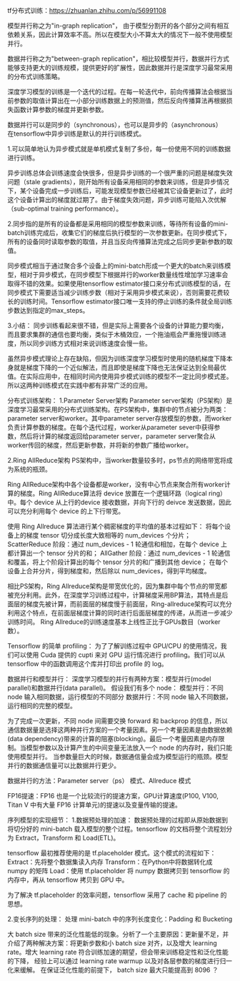 tf分布式训练：https://zhuanlan.zhihu.com/p/56991108 

模型并行称之为"in-graph replication"， 
由于模型分割开的各个部分之间有相互依赖关系，因此计算效率不高。所以在模型大小不算太大的情况下一般不使用模型并行。 

数据并行称之为"between-graph replication"，相比较模型并行，数据并行方式能够支持更大的训练规模，提供更好的扩展性，因此数据并行是深度学习最常采用的分布式训练策略。 

深度学习模型的训练是一个迭代的过程。在每一轮迭代中，前向传播算法会根据当前参数的取值计算出在一小部分训练数据上的预测值，然后反向传播算法再根据损失函数计算参数的梯度并更新参数。 

数据并行可以是同步的（synchronous），也可以是异步的（asynchronous）   
在tensorflow中异步训练是默认的并行训练模式。 

1.可以简单地认为异步模式就是单机模式复制了多份，每一份使用不同的训练数据进行训练。 

异步训练总体会训练速度会快很多，但是异步训练的一个很严重的问题是梯度失效问题（stale gradients），刚开始所有设备采用相同的参数来训练，但是异步情况下，某个设备完成一步训练后，可能发现模型参数已经被其它设备更新过了，此时这个设备计算出的梯度就过期了。由于梯度失效问题，异步训练可能陷入次优解（sub-optimal training performance）。 


2.同步指的是所有的设备都是采用相同的模型参数来训练，等待所有设备的mini-batch训练完成后，收集它们的梯度后执行模型的一次参数更新。在同步模式下，所有的设备同时读取参数的取值，并且当反向传播算法完成之后同步更新参数的取值。 

同步模式相当于通过聚合多个设备上的mini-batch形成一个更大的batch来训练模型，相对于异步模式，在同步模型下根据并行的worker数量线性增加学习速率会取得不错的效果。如果使用tensorflow estimator接口来分布式训练模型的话，在同步模式下需要适当减少训练步数（相对于采用异步模式来说），否则需要花费较长的训练时间。Tensorflow estimator接口唯一支持的停止训练的条件就全局训练步数达到指定的max_steps。 

3.小结： 
同步训练看起来很不错，但是实际上需要各个设备的计算能力要均衡，而且要求集群的通信也要均衡，类似于木桶效应，一个拖油瓶会严重拖慢训练进度，所以同步训练方式相对来说训练速度会慢一些。 

虽然异步模式理论上存在缺陷，但因为训练深度学习模型时使用的随机梯度下降本身就是梯度下降的一个近似解法，而且即使是梯度下降也无法保证达到全局最优值。在实际应用中，在相同时间内使用异步模式训练的模型不一定比同步模式差。所以这两种训练模式在实践中都有非常广泛的应用。 




分布式训练架构： 
1.Parameter Server架构 
Parameter server架构（PS架构）是深度学习最常采用的分布式训练架构。在PS架构中，集群中的节点被分为两类：parameter server和worker。其中parameter server存放模型的参数，而worker负责计算参数的梯度。在每个迭代过程，worker从parameter sever中获得参数，然后将计算的梯度返回给parameter server，parameter server聚合从worker传回的梯度，然后更新参数，并将新的参数广播给worker。 

2.Ring AllReduce架构 
PS架构中，当worker数量较多时，ps节点的网络带宽将成为系统的瓶颈。 

Ring AllReduce架构中各个设备都是worker，没有中心节点来聚合所有worker计算的梯度。Ring AllReduce算法将 device 放置在一个逻辑环路（logical ring）中。每个 device 从上行的device 接收数据，并向下行的 deivce 发送数据，因此可以充分利用每个 device 的上下行带宽。 

使用 Ring Allreduce 算法进行某个稠密梯度的平均值的基本过程如下： 
将每个设备上的梯度 tensor 切分成长度大致相等的 num_devices 个分片； 
ScatterReduce 阶段：通过 num_devices - 1 轮通信和相加，在每个 device 上都计算出一个 tensor 分片的和； 
AllGather 阶段：通过 num_devices - 1 轮通信和覆盖，将上个阶段计算出的每个 tensor 分片的和广播到其他 device； 
在每个设备上合并分片，得到梯度和，然后除以 num_devices，得到平均梯度。 



相比PS架构，Ring Allreduce架构是带宽优化的，因为集群中每个节点的带宽都被充分利用。此外，在深度学习训练过程中，计算梯度采用BP算法，其特点是后面层的梯度先被计算，而前面层的梯度慢于前面层，Ring-allreduce架构可以充分利用这个特点，在前面层梯度计算的同时进行后面层梯度的传递，从而进一步减少训练时间。 
Ring Allreduce的训练速度基本上线性正比于GPUs数目（worker数）。




Tensorflow 的简单 profiling： 
为了了解训练过程中 GPU/CPU 的使用情况，我们可以使用 Cuda 提供的 cupti 来对 GPU 运行情况进行 profiling。我们可以从 tensorflow 中的函数调用这个库并打印出 profile 的 log。 


数据并行和模型并行： 
深度学习模型的并行有两种方案：模型并行(model parallel)和数据并行(data parallel)。 
假设我们有多个 node： 
模型并行：不同 node 输入相同数据，运行模型的不同部分 
数据并行：不同 node 输入不同数据，运行相同的完整的模型。 

为了完成一次更新，不同 node 间需要交换 forward 和 backprop 的信息，所以通信数据量是选择这两种并行方案的一个考量因素。另一个考量因素是由数据依赖(data dependency)带来的计算的阻塞(blocking)。最后一个考量因素是内存限制。当模型参数以及计算产生的中间变量无法放入一个 node 的内存时，我们只能使用模型并行。 
当参数量巨大的时候，数据通信量会成为模型运行的瓶颈。模型并行的数据通信量可以比数据并行更少。 

数据并行的方法：Parameter server（ps） 模式、Allreduce 模式 

FP16提速：FP16 也是一个比较流行的提速方案，GPU计算速度(P100, V100, Titan V 中有大量 FP16 计算单元)的提速以及变量传输的提速。 


序列模型的实现细节： 
1.数据预处理的加速： 
数据预处理的过程即从原始数据到将切分好的 mini-batch 载入模型的整个过程。tensorflow 的文档将整个流程划分为 Extract，Transform 和 Load(ETL)。 

tensorflow 最初推荐使用的是 tf.placeholder 模式。这个模式的流程如下： 
Extract：先将整个数据集读入内存 
Transform：在Python中将数据转化成 numpy 的矩阵 
Load：使用 tf.placeholder 将 numpy 数据拷贝到 tensorflow 的内存中，再从 tensorflow 拷贝到 GPU 中。 

为了解决 tf.placeholder 的效率问题，tensorflow 采用了 cache 和 pipeline 的思想。 

2.变长序列的处理： 
处理 mini-batch 中的序列长度变化：Padding 和 Bucketing 


大 batch size 带来的泛化性能低的现象。分析了一个主要原因：更新量不足，并介绍了两种解决方案：将更新步数和小 batch size 对齐，以及增大 learning rate。增大 learning rate 符合训练加速的期望，但会带来训练稳定性和泛化性能的下降， 经验上可以通过 learning rate warmup 以及对各层参数的梯度进行归一化来缓解。 
在保证泛化性能的前提下， batch size 最大只能提高到 8096 ？ 





